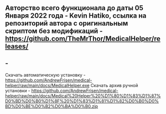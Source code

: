 ## Авторство всего функционала до даты 05 Января 2022 года - Kevin Hatiko, ссылка на репозиторий автора с оригинальным скриптом без модификаций - https://github.com/TheMrThor/MedicalHelper/releases/
## -
Скачать автоматическую установку - https://github.com/AndrewFrisen/medical-helper/raw/main/docs/MedicalHelper.exe
Скачать архив ручной установки - https://github.com/AndrewFrisen/medical-helper/raw/main/docs/Medical%20Helper%20%D1%80%D1%83%D1%87%D0%BD%D0%B0%D1%8F%20%D1%83%D1%81%D1%82%D0%B0%D0%BD%D0%BE%D0%B2%D0%BA%D0%B0.zip
